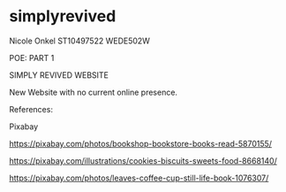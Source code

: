 # simplyrevived

Nicole Onkel
ST10497522
WEDE502W

POE: PART 1

SIMPLY REVIVED WEBSITE

New Website with no current online presence.






References:

Pixabay

https://pixabay.com/photos/bookshop-bookstore-books-read-5870155/

https://pixabay.com/illustrations/cookies-biscuits-sweets-food-8668140/

https://pixabay.com/photos/leaves-coffee-cup-still-life-book-1076307/


